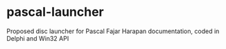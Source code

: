 # pascal-launcher
Proposed disc launcher for Pascal Fajar Harapan documentation, coded in Delphi and Win32 API
